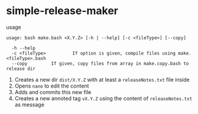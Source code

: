 # simple-release-maker

usage

```Shell
usage: bash make.bash <X.Y.Z> [-h | --help] [-c <fileType>] [--copy]

  -h --help
  -c <fileType>          If option is given, compile files using make.<fileType>.bash
  --copy         If given, copy files from array in make.copy.bash to release dir
```

1. Creates a new dir `dist/X.Y.Z` with at least a `releaseNotes.txt` file inside
1. Opens `nano` to edit the content
1. Adds and commits this new file
1. Creates a new annoted tag `vX.Y.Z` using the content of `releaseNotes.txt` as message
